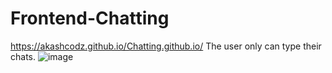 # Frontend-Chatting
https://akashcodz.github.io/Chatting.github.io/
The user only can type their chats.
![image](https://user-images.githubusercontent.com/101062599/177097319-515b0541-95f2-4c68-ba42-c273716adbd7.png)
